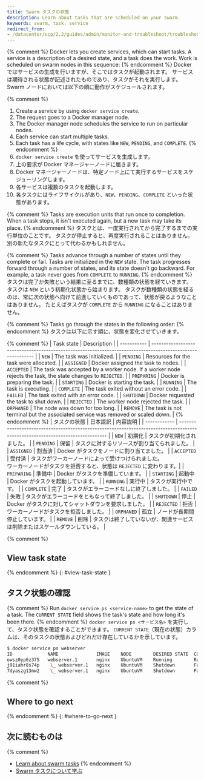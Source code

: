 ```yaml
---
title: Swarm タスクの状態
description: Learn about tasks that are scheduled on your swarm.
keywords: swarm, task, service
redirect_from:
- /datacenter/ucp/2.2/guides/admin/monitor-and-troubleshoot/troubleshoot-task-state/
---
```


{% comment %}
Docker lets you create services, which can start tasks. A service is a
description of a desired state, and a task does the work. Work is scheduled on
swarm nodes in this sequence:
{% endcomment %}
Docker ではサービスの生成を行いますが、そこではタスクが起動されます。
サービスは期待される状態が記述されたものであり、タスクがそれを実行します。
Swarm ノードにおいては以下の順に動作がスケジュールされます。

{% comment %}
1.  Create a service by using `docker service create`.
2.  The request goes to a Docker manager node.
3.  The Docker manager node schedules the service to run on particular nodes.
4.  Each service can start multiple tasks.
5.  Each task has a life cycle, with states like `NEW`, `PENDING`, and `COMPLETE`.
{% endcomment %}
1.  `docker service create` を使ってサービスを生成します。
2.  上の要求が Docker マネージャーノードに届きます。
3.  Docker マネージャーノードは、特定ノード上にて実行するサービスをスケジューリングします。
4.  各サービスは複数のタスクを起動します。
5.  各タスクにはライフサイクルがあり、`NEW`、`PENDING`、`COMPLETE` といった状態があります。

{% comment %}
Tasks are execution units that run once to completion. When a task stops, it
isn't executed again, but a new task may take its place.
{% endcomment %}
タスクとは、一度実行されてから完了するまでの実行単位のことです。
タスクが停止すると、再度実行されることはありません。
別の新たなタスクにとって代わるかもしれません。

{% comment %}
Tasks advance through a number of states until they complete or fail. Tasks are
initialized in the `NEW` state. The task progresses forward through a number of
states, and its state doesn't go backward. For example, a task never goes from
`COMPLETE` to `RUNNING`.
{% endcomment %}
タスクは完了か失敗という結果に至るまでに、数種類の状態を経ていきます。
タスクは `NEW` という初期化状態から始まります。
タスクが数種類の状態を経るのは、常に次の状態へ向けて前進していくものであって、状態が戻るようなことはありません。
たとえばタスクが `COMPLETE` から `RUNNING` になることはありません。

{% comment %}
Tasks go through the states in the following order:
{% endcomment %}
タスクは以下に示す順に、状態を変化させていきます。

{% comment %}
| Task state  | Description                                                                                                 |
| ----------- | ----------------------------------------------------------------------------------------------------------- |
| `NEW`       | The task was initialized.                                                                                   |
| `PENDING`   | Resources for the task were allocated.                                                                      |
| `ASSIGNED`  | Docker assigned the task to nodes.                                                                          |
| `ACCEPTED`  | The task was accepted by a worker node. If a worker node rejects the task, the state changes to `REJECTED`. |
| `PREPARING` | Docker is preparing the task.                                                                               |
| `STARTING`  | Docker is starting the task.                                                                                |
| `RUNNING`   | The task is executing.                                                                                      |
| `COMPLETE`  | The task exited without an error code.                                                                      |
| `FAILED`    | The task exited with an error code.                                                                         |
| `SHUTDOWN`  | Docker requested the task to shut down.                                                                     |
| `REJECTED`  | The worker node rejected the task.                                                                          |
| `ORPHANED`  | The node was down for too long.                                                                             |
| `REMOVE`    | The task is not terminal but the associated service was removed or scaled down.                             |
{% endcomment %}
| タスクの状態 | 日本語訳 | 内容説明                                                                                                            |
| ------------ | ------------------------------------------------------------------------------------------------------------------------------ |
| `NEW`        | 初期化   | タスクが初期化されました。                                                                                          |
| `PENDING`    | 保留     | タスクに対するリソースが割り当てられました。                                                                        |
| `ASSIGNED`   | 割当済   | Docker がタスクをノードに割り当てました。                                                                           |
| `ACCEPTED`   | 受付済   | タスクがワーカーノードによって受けつけられました。<br/>ワーカーノードがタスクを拒否すると、状態は `REJECTED` に変わります。|
| `PREPARING`  | 準備中   | Docker がタスクを準備しています。                                                                                   |
| `STARTING`   | 起動中   | Docker がタスクを起動しています。                                                                                   |
| `RUNNING`    | 実行中   | タスクが実行中です。                                                                                                |
| `COMPLETE`   | 完了     | タスクがエラーコードなしに終了しました。                                                                            |
| `FAILED`     | 失敗     | タスクがエラーコードをともなって終了しました。                                                                      |
| `SHUTDOWN`   | 停止     | Docker がタスクに対してシャットダウンを要求しました。                                                               |
| `REJECTED`   | 拒否     | ワーカーノードがタスクを拒否しました。                                                                              |
| `ORPHANED`   | 孤立     | ノードが長期間停止しています。                                                                                      |
| `REMOVE`     | 削除     | タスクは終了していないが、関連サービスは削除またはスケールダウンしている。                                          |

{% comment %}
## View task state
{% endcomment %}
{: #view-task-state }
## タスク状態の確認

{% comment %}
Run `docker service ps <service-name>` to get the state of a task. The
`CURRENT STATE` field shows the task's state and how long it's been
there.
{% endcomment %}
`docker service ps <サービス名>` を実行して、タスク状態を確認することができます。
`CURRENT STATE`（現在の状態）カラムは、そのタスクの状態およびどれだけ存在しているかを示しています。

```bash
$ docker service ps webserver
ID             NAME              IMAGE    NODE        DESIRED STATE  CURRENT STATE            ERROR                              PORTS
owsz0yp6z375   webserver.1       nginx    UbuntuVM    Running        Running 44 seconds ago
j91iahr8s74p    \_ webserver.1   nginx    UbuntuVM    Shutdown       Failed 50 seconds ago    "No such container: webserver.…"
7dyaszg13mw2    \_ webserver.1   nginx    UbuntuVM    Shutdown       Failed 5 hours ago       "No such container: webserver.…"
```

{% comment %}
## Where to go next
{% endcomment %}
{: #where-to-go-next }
## 次に読むものは

{% comment %}
- [Learn about swarm tasks](https://github.com/docker/swarmkit/blob/master/design/task_model.md)
{% endcomment %}
- [Swarm タスクについて学ぶ](https://github.com/docker/swarmkit/blob/master/design/task_model.md)
